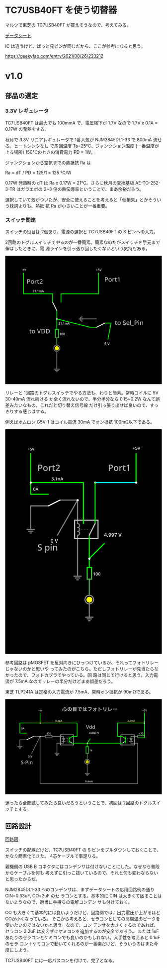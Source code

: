 # TC7USB40FT を使う切替器

マルツで東芝の TC7USB40FT が買えそうなので、考えてみる。

[データシート](https://x.gd/IB3Yv)

IC は違うけど、ぱっと見ピンが同じだから、ここが参考になると思う。

https://geekyfab.com/entry/2021/08/26/223212

# v1.0

## 部品の選定

### 3.3V レギュレータ

TC7USB40FT は最大でも 100mmA で、電圧降下が 1.7V なので  1.7V x 0.1A = 0.17W の発熱をする。

秋月で 3.3V リニアレギュレータで 1番人気が NJM2845DL1-33 で 800mA 流せる。ヒートシンクなし
で周囲温度 Ta=25℃、ジャンクション温度 (一番温度が上る場所) 150℃のときの消費電力 PD = 1W。

ジャンクションから空気までの熱抵抗 Ra は

Ra = dT / PD = 125/1 = 125 ℃/W

0.17W 発熱時の dT は Ra x 0.17W = 21℃。さらに秋月の変換基板 AE-TO-252-3-TR はガラエポの
2~3 倍の熱伝導率ということで、まあ余裕だろう。

選択していて気がついたが、安全に使えることを考えると「低損失」とかそういう枕詞よりも、熱抵
抗 Ra が小さいことが一番重要。

### スイッチ関連

スイッチの役目は 2個あり、電源の選択と TC7USB40FT の S ピンへの入力。

2回路のトグルスイッチでやるのが一番簡素。簡素なのだがスイッチを手元まで伸ばしたときに、電
源ラインを引っ張り回したくないという気持もある。

![2回路トグルスイッチ](./TC7USB40FT/circuit/2回路トグルスイッチ版.png)

リレーと 1回路のトグルスイッチでやる方法も、わりと簡素。常時コイルに 5V 30-40mA 流れ続ける
か全く流れないので、半分半分なら 0.15~0.2W なんて誤差みたいなもの。これだと切り替え信号線
だけ引っ張り出せば良いので、すっきりする感じはする。

例えばオムロン G5V-1 はコイル電流 30mA でオン抵抗 100mΩ以下である。

![リレー](./TC7USB40FT/circuit/リレー版.png)

参考回路は pMOSFET を反対向きにひっつけているが、それってフォトリレーじゃないのかと思いや
ってみたのがこちら。ただしフォトリレーが見当たらなかったので、フォトカプラでやっている。回
路は同じで行けると思う。入力電流が 7.5mA なのでリレーの半分だけどまあ誤差だろう。

東芝 TLP241A は定格の入力電流が 7.5mA、常時オン抵抗が 90mΩである。

![フォトリレー](./TC7USB40FT/circuit/フォトリレー版.png)

迷ったら全部試してみたら良いだろうということで、初回は 2回路のトグルスイッチとする。

## 回路設計

[回路図](./TC7USB40FT/kicad/TC7USB40FT_1.0/TC7USB40FT_1.0.pdf)

スイッチの配線だけど、TC7USB40FT の S ピンをプルダウンしておくことで、かなり簡素化できた。
4芯ケーブルで事足りる。

親機側の USB B コネクタにはコンデンサは付けないことにした。なぜなら普段からケーブルを何も
考えずに引っこ抜いているので、それと何も変わならないと思ったからだ。

NJM2845DL1-33 へのコンデンサは、まずデータシートの応用回路例の通り CIN=0.33uF, CO=2uF のセ
ラコンとする。基本的に CIN は大きくて困ることはないようなので、適当に手持ちの電解コンデン
サも付けておく。

CO も大きくて基本的には良いようだけど、回路例では、出力電圧が上がるほど COが小くなっている。
そこから考えると、セラコンとしての高周波のピークを使いたいのではないかと思う。なので、コン
デンサを大きくするのであれば、セラコン 2.2uF は変えずにケミコンを追加するのが安全であろう。
または 1uF あたりのセラコンとケミコンでも良いのかもしれない。入手性を考えると 0.1uF のセラ
コン＋ケミコンで動いてくれるのが一番楽だけど、そういうのはまた今度にしよう。

TC7USB40FT には一応パスコンを付けて、完了となる。

